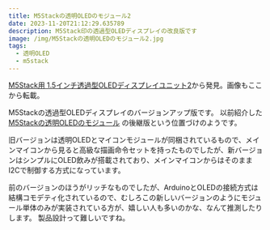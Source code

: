 ```yaml
---
title: M5Stackの透明OLEDのモジュール2
date: 2023-11-20T21:12:29.635789
description: M5Stack印の透過型OLEDディスプレイの改良版です
image: /img/M5Stackの透明OLEDのモジュール2.jpg
tags:
  - 透明OLED
  - m5stack
---
```

[M5Stack用 1.5インチ透過型OLEDディスプレイユニット2](https://www.switch-science.com/products/9273)から発見。画像もここから転載。

M5Stackの透過型OLEDディスプレイのバージョンアップ版です。
以前紹介した [M5Stackの透明OLEDのモジュール](../../post/M5Stackの透明OLEDのモジュール) の後継版という位置づけのようです。

旧バージョンは透明OLEDとマイコンモジュールが同梱されているもので、メインマイコンから見ると高級な描画命令セットを持ったものでしたが、新バージョンはシンプルにOLED飲みが搭載されており、メインマイコンからはそのままI2Cで制御する方式になっています。

前のバージョンのほうがリッチなものでしたが、ArduinoとOLEDの接続方式は結構コモデティ化されているので、むしろこの新しいバージョンのようにモジュール単体のみが実装されている方が、嬉しい人も多いのかな、なんて推測したりします。
製品設計って難しいですね。



